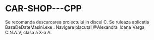 # CAR-SHOP---CPP
Se recomanda descarcarea proiectului in discul C.
Se ruleaza aplicatia BazaDeDateMasini.exe .
Navigare placuta!
@Alexandra_Ioana_Varga
C.N.A.V, clasa a X-a A.
